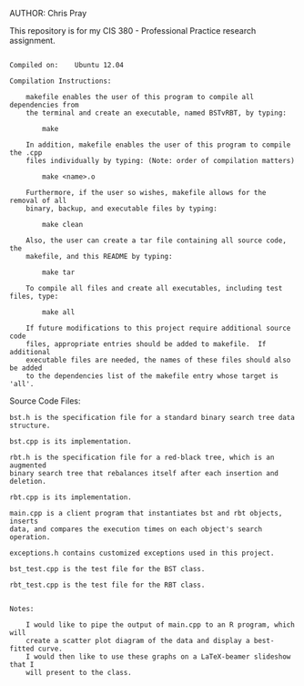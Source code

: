 AUTHOR:	Chris Pray

This repository is for my CIS 380 - Professional Practice research assignment.

~~~~~~~~~~~~~~~~~~~~~~~~~~~~~~~~~~~~~~~~~~~~~~~~~~~~~~~~~~~~~~~~~~~~~~~~~~~~~~~~

Compiled on:	Ubuntu 12.04

Compilation Instructions:

	makefile enables the user of this program to compile all dependencies from
	the terminal and create an executable, named BSTvRBT, by typing:

		make

	In addition, makefile enables the user of this program to compile the .cpp
	files individually by typing: (Note: order of compilation matters)

		make <name>.o

	Furthermore, if the user so wishes, makefile allows for the removal of all
	binary, backup, and executable files by typing:

		make clean

	Also, the user can create a tar file containing all source code, the
	makefile, and this README by typing:

		make tar
		
	To compile all files and create all executables, including test files, type:

		make all

	If future modifications to this project require additional source code
	files, appropriate entries should be added to makefile.  If additional
	executable files are needed, the names of these files should also be added
	to the dependencies list of the makefile entry whose target is 'all'.

~~~~~~~~~~~~~~~~~~~~~~~~~~~~~~~~~~~~~~~~~~~~~~~~~~~~~~~~~~~~~~~~~~~~~~~~~~~~~~~~

Source Code Files:

	bst.h is the specification file for a standard binary search tree data
	structure.

	bst.cpp is its implementation.

	rbt.h is the specification file for a red-black tree, which is an augmented
	binary search tree that rebalances itself after each insertion and deletion.

	rbt.cpp is its implementation.

	main.cpp is a client program that instantiates bst and rbt objects, inserts
	data, and compares the execution times on each object's search operation.
	
	exceptions.h contains customized exceptions used in this project.
	
	bst_test.cpp is the test file for the BST class.
	
	rbt_test.cpp is the test file for the RBT class.

~~~~~~~~~~~~~~~~~~~~~~~~~~~~~~~~~~~~~~~~~~~~~~~~~~~~~~~~~~~~~~~~~~~~~~~~~~~~~~~~

Notes:

	I would like to pipe the output of main.cpp to an R program, which will
	create a scatter plot diagram of the data and display a best-fitted curve.
	I would then like to use these graphs on a LaTeX-beamer slideshow that I
	will present to the class.

